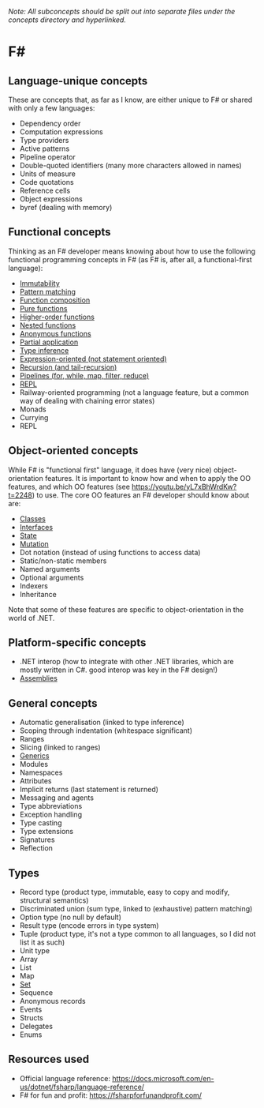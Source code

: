 _Note: All subconcepts should be split out into separate files under the concepts directory and hyperlinked._

# F&#35;

## Language-unique concepts

These are concepts that, as far as I know, are either unique to F# or shared with only a few languages:

- Dependency order
- Computation expressions
- Type providers
- Active patterns
- Pipeline operator
- Double-quoted identifiers (many more characters allowed in names)
- Units of measure
- Code quotations
- Reference cells
- Object expressions
- byref (dealing with memory)

## Functional concepts

Thinking as an F# developer means knowing about how to use the following functional programming concepts in F# (as F# is, after all, a functional-first language):

- [Immutability](../../concepts/immutability.md)
- [Pattern matching](../../concepts/pattern_matching.md)
- [Function composition](../../concepts/function_composition.md)
- [Pure functions](../../concepts/pure_functions.md)
- [Higher-order functions](../../concepts/higher_order_functions.md)
- [Nested functions](../../concepts/nested_functions.md)
- [Anonymous functions](../../concepts/anonymous_functions.md)
- [Partial application](../../concepts/partial_application.md)
- [Type inference](../../concepts/type_inference.md)
- [Expression-oriented (not statement oriented)](../../concepts/expression_oriented.md)
- [Recursion (and tail-recursion)](../../concepts/recursion.md)
- [Pipelines (for, while, map, filter, reduce)](../../concepts/pipelines.md)
- [REPL](../../concepts/repl.md)
- Railway-oriented programming (not a language feature, but a common way of dealing with chaining error states)
- Monads
- Currying
- REPL

## Object-oriented concepts

While F# is "functional first" language, it does have (very nice) object-orientation features. It is important to know how and when to apply the OO features, and which OO features (see https://youtu.be/yL7xBhWrdKw?t=2248) to use. The core OO features an F# developer should know about are:

- [Classes](../../concepts/classes.md)
- [Interfaces](../../concepts/interfaces.md)
- [State](../../concepts/state.md)
- [Mutation](../../concepts/mutation.md)
- Dot notation (instead of using functions to access data)
- Static/non-static members
- Named arguments
- Optional arguments
- Indexers
- Inheritance

Note that some of these features are specific to object-orientation in the world of .NET.

## Platform-specific concepts

- .NET interop (how to integrate with other .NET libraries, which are mostly written in C#. good interop was key in the F# design!)
- [Assemblies](../../tooling/dotnet-assemblies.md)

## General concepts

- Automatic generalisation (linked to type inference)
- Scoping through indentation (whitespace significant)
- Ranges
- Slicing (linked to ranges)
- [Generics](../../concepts/generics.md)
- Modules
- Namespaces
- Attributes
- Implicit returns (last statement is returned)
- Messaging and agents
- Type abbreviations
- Exception handling
- Type casting
- Type extensions
- Signatures
- Reflection

## Types

- Record type (product type, immutable, easy to copy and modify, structural semantics)
- Discriminated union (sum type, linked to (exhaustive) pattern matching)
- Option type (no null by default)
- Result type (encode errors in type system)
- Tuple (product type, it's not a type common to all languages, so I did not list it as such)
- Unit type
- Array
- List
- Map
- [Set](../../types/set.md)
- Sequence
- Anonymous records
- Events
- Structs
- Delegates
- Enums

## Resources used

- Official language reference: https://docs.microsoft.com/en-us/dotnet/fsharp/language-reference/
- F# for fun and profit: https://fsharpforfunandprofit.com/
